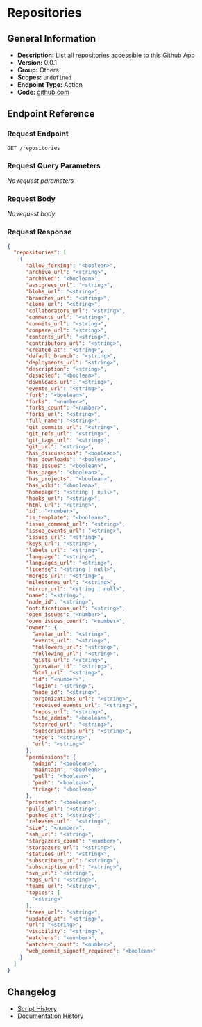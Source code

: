 <!-- BEGIN GENERATED CONTENT -->
# Repositories

## General Information

- **Description:** List all repositories accessible to this Github App
- **Version:** 0.0.1
- **Group:** Others
- **Scopes:** `undefined`
- **Endpoint Type:** Action
- **Code:** [github.com](https://github.com/NangoHQ/integration-templates/tree/main/integrations/github-app/actions/repositories.ts)


## Endpoint Reference

### Request Endpoint

`GET /repositories`

### Request Query Parameters

_No request parameters_

### Request Body

_No request body_

### Request Response

```json
{
  "repositories": [
    {
      "allow_forking": "<boolean>",
      "archive_url": "<string>",
      "archived": "<boolean>",
      "assignees_url": "<string>",
      "blobs_url": "<string>",
      "branches_url": "<string>",
      "clone_url": "<string>",
      "collaborators_url": "<string>",
      "comments_url": "<string>",
      "commits_url": "<string>",
      "compare_url": "<string>",
      "contents_url": "<string>",
      "contributors_url": "<string>",
      "created_at": "<string>",
      "default_branch": "<string>",
      "deployments_url": "<string>",
      "description": "<string>",
      "disabled": "<boolean>",
      "downloads_url": "<string>",
      "events_url": "<string>",
      "fork": "<boolean>",
      "forks": "<number>",
      "forks_count": "<number>",
      "forks_url": "<string>",
      "full_name": "<string>",
      "git_commits_url": "<string>",
      "git_refs_url": "<string>",
      "git_tags_url": "<string>",
      "git_url": "<string>",
      "has_discussions": "<boolean>",
      "has_downloads": "<boolean>",
      "has_issues": "<boolean>",
      "has_pages": "<boolean>",
      "has_projects": "<boolean>",
      "has_wiki": "<boolean>",
      "homepage": "<string | null>",
      "hooks_url": "<string>",
      "html_url": "<string>",
      "id": "<number>",
      "is_template": "<boolean>",
      "issue_comment_url": "<string>",
      "issue_events_url": "<string>",
      "issues_url": "<string>",
      "keys_url": "<string>",
      "labels_url": "<string>",
      "language": "<string>",
      "languages_url": "<string>",
      "license": "<string | null>",
      "merges_url": "<string>",
      "milestones_url": "<string>",
      "mirror_url": "<string | null>",
      "name": "<string>",
      "node_id": "<string>",
      "notifications_url": "<string>",
      "open_issues": "<number>",
      "open_issues_count": "<number>",
      "owner": {
        "avatar_url": "<string>",
        "events_url": "<string>",
        "followers_url": "<string>",
        "following_url": "<string>",
        "gists_url": "<string>",
        "gravatar_id": "<string>",
        "html_url": "<string>",
        "id": "<number>",
        "login": "<string>",
        "node_id": "<string>",
        "organizations_url": "<string>",
        "received_events_url": "<string>",
        "repos_url": "<string>",
        "site_admin": "<boolean>",
        "starred_url": "<string>",
        "subscriptions_url": "<string>",
        "type": "<string>",
        "url": "<string>"
      },
      "permissions": {
        "admin": "<boolean>",
        "maintain": "<boolean>",
        "pull": "<boolean>",
        "push": "<boolean>",
        "triage": "<boolean>"
      },
      "private": "<boolean>",
      "pulls_url": "<string>",
      "pushed_at": "<string>",
      "releases_url": "<string>",
      "size": "<number>",
      "ssh_url": "<string>",
      "stargazers_count": "<number>",
      "stargazers_url": "<string>",
      "statuses_url": "<string>",
      "subscribers_url": "<string>",
      "subscription_url": "<string>",
      "svn_url": "<string>",
      "tags_url": "<string>",
      "teams_url": "<string>",
      "topics": [
        "<string>"
      ],
      "trees_url": "<string>",
      "updated_at": "<string>",
      "url": "<string>",
      "visibility": "<string>",
      "watchers": "<number>",
      "watchers_count": "<number>",
      "web_commit_signoff_required": "<boolean>"
    }
  ]
}
```

## Changelog

- [Script History](https://github.com/NangoHQ/integration-templates/commits/main/integrations/github-app/actions/repositories.ts)
- [Documentation History](https://github.com/NangoHQ/integration-templates/commits/main/integrations/github-app/actions/repositories.md)

<!-- END  GENERATED CONTENT -->

